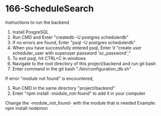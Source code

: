 # 166-ScheduleSearch

Instructions to run the backend
1. Install PosgreSQL
2. Run CMD and Enter "createdb -U postgres schedulerdb"
3. If no errors are found, Enter "psql -U postgres schedulerdb"
4. When you have successfully entered psql, Enter
    \t "create user scheduler_user with superuser password 'sc_password';"
5. To exit psql, hit CTRL+C in windows
6. Navigate to the root directory of this project/backend and run git bash
7. Enter command in the git bash "./bin/configuration_db.sh"

If error "module not found" is encountered,
1. Run CMD in the same directory "project/backend"
2. Enter "npm install -module_not-found" to add it in your computer

Change the -module_not_found- with the module that is needed
Example: npm install nodemon
